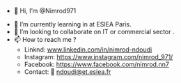 - 👋 Hi, I’m @Nimrod971 
<!--- 
- 👀 I’m interested in ... 
---> 
- 🌱 I’m currently learning in at ESIEA Paris.
- 💞️ I’m looking to collaborate on IT or commercial sector .
- 📫 How to reach me ? 
  - Linknd: 
www.linkedin.com/in/nimrod-ndoudi
  - Instagram: 
https://www.instagram.com/nimrod_971/
  - Facebook: 
https://www.facebook.com/nimrod.nn7
  - Contact: 
📧 ndoudi@et.esiea.fr
<!---
Nimrod971/Nimrod971 is a ✨ special ✨ repository because its `README.md` (this file) appears on your GitHub profile.
You can click the Preview link to take a look at your changes.
--->
